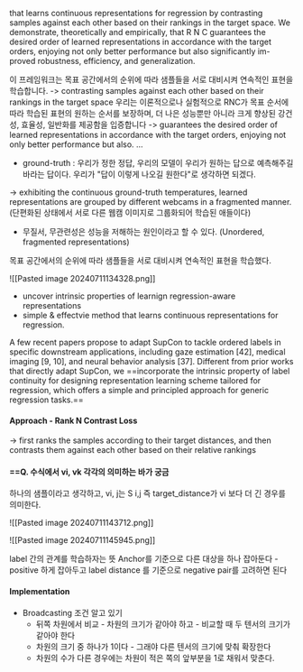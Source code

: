 
that learns continuous representations for regression by contrasting samples against each other based on their rankings in the target space. We demonstrate, theoretically and empirically, that R N C guarantees the desired order of learned representations in accordance with the target orders, enjoying not only better performance but also significantly im- proved robustness, efficiency, and generalization.


이 프레임워크는 
목표 공간에서의 순위에 따라 샘플들을 서로 대비시켜 연속적인 표현을 학습합니다. 
-> contrasting samples against each other based on their rankings in the target space
우리는 이론적으로나 실험적으로 RNC가 목표 순서에 따라 학습된 표현의 원하는 순서를 보장하며, 더 나은 성능뿐만 아니라 크게 향상된 강건성, 효율성, 일반화를 제공함을 입증합니다
-> guarantees the desired order of learned representations in accordance with the target orders, enjoying not only better performance but also. ...

- ground-truth : 우리가 정한 정답, 우리의 모델이 우리가 원하는 답으로 예측해주길 바라는 답이다. 우리가 "답이 이렇게 나오길 원한다"로 생각하면 되겠다. 


-> exhibiting the continuous ground-truth temperatures, learned representations are grouped by different webcams in a fragmented manner. 
(단편화된 상태에서 서로 다른 웹캠 이미지로 그룹화되어 학습된 애들이다)
- 무질서, 무관련성은 성능을 저해하는 원인이라고 할 수 있다. (Unordered, fragmented representations)


목표 공간에서의 순위에 따라 샘플들을 서로 대비시켜 연속적인 표현을 학습했다. 


![[Pasted image 20240711134328.png]]


- uncover intrinsic properties of learnign regression-aware representations
- simple & effectvie method that learns continuous representations for regression.


A few recent papers propose to adapt SupCon to tackle
ordered labels in specific downstream applications, including gaze estimation [42], medical imaging
[9, 10], and neural behavior analysis [37]. Different from prior works that directly adapt SupCon, we
==incorporate the intrinsic property of label continuity for designing representation learning scheme tailored for regression, which offers a simple and principled approach for generic regression tasks.==


#### Approach - Rank N Contrast Loss

-> first ranks the samples according to their target distances, and then contrasts them against each other based on their relative rankings


#### ==Q. 수식에서 vi, vk 각각의 의미하는 바가 궁금

하나의 샘플이라고 생각하고, vi, j는 S i,j 즉 target_distance가 vi 보다 더 긴 경우를 의미한다.  


![[Pasted image 20240711143712.png]]

![[Pasted image 20240711145945.png]]

label 간의 관계를 학습하자는 뜻
Anchor를 기준으로 다른 대상을 하나 잡아둔다 - positive 하게 잡아두고
label distance 를 기준으로 negative pair를 고려하면 된다


#### Implementation

- Broadcasting 조건 알고 있기
	- 뒤쪽 차원에서 비교 - 차원의 크기가 같아야 하고 - 비교할 때 두 텐서의 크기가 같아야 한다
	- 차원의 크기 중 하나가 1이다 - 그래야 다른 텐서의 크기에 맞춰 확장한다
	- 차원의 수가 다른 경우에는 차원이 적은 쪽의 앞부분을 1로 채워서 맞춘다. 
